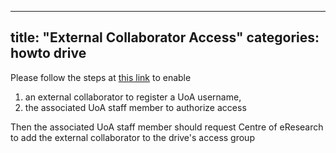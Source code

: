 
---
title:  "External Collaborator Access"
categories: howto drive
---

Please follow the steps at [this link](https://superuoa.custhelp.com/app/answers/detail/a_id/8183/kw/university%20username%20for%20collaborators)
to enable
1. an external collaborator to register a UoA username,
2. the associated UoA staff member to authorize access

Then the associated UoA staff member should request Centre of eResearch to add the 
external collaborator to the drive's access group 
